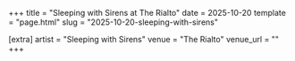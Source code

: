 +++
title = "Sleeping with Sirens at The Rialto"
date = 2025-10-20
template = "page.html"
slug = "2025-10-20-sleeping-with-sirens"

[extra]
artist = "Sleeping with Sirens"
venue = "The Rialto"
venue_url = ""
+++
